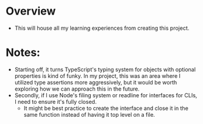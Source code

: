 # Overview
- This will house all my learning experiences from creating this project.

# Notes:
- Starting off, it turns TypeScript's typing system for objects with optional properties is kind of funky. In my project, this was an area where I utilized type assertions more aggressively, but it would be worth exploring how we can approach this in the future.
- Secondly, if I use Node's filing system or readline for interfaces for CLIs, I need to ensure it's fully closed.
    - It might be best practice to create the interface and close it in the same function instead of having it top level on a file.